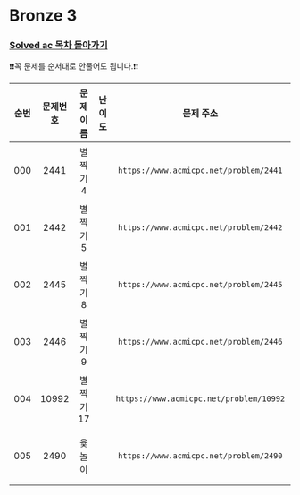 # Bronze 3

### [Solved ac 목차 돌아가기](../../README.md)

❗️❗️꼭 문제를 순서대로 안풀어도 됩니다.❗️❗️

| 순번  | 문제번호  |  문제이름  |                                 난이도                                 |                    문제 주소                    | 풀이링크                       | 상태  |
|:---:|:-----:|:------:|:-------------------------------------------------------------------:|:-------------------------------------------:|:---------------------------|:---------:|
| 000 | 2441  | 별찍기 4  | <img src ="https://static.solved.ac/tier_small/3.svg" width = "15"> | ```https://www.acmicpc.net/problem/2441```  | [바로 가기](./별찍기4/README.md)  | ![DONE](https://img.shields.io/badge/DONE-brightgreen)|
| 001 | 2442  | 별찍기 5  | <img src ="https://static.solved.ac/tier_small/3.svg" width = "15"> | ```https://www.acmicpc.net/problem/2442```  | [바로 가기](./별찍기5/README.md)  | ![DONE](https://img.shields.io/badge/DONE-brightgreen) |
| 002 | 2445  | 별찍기 8  | <img src ="https://static.solved.ac/tier_small/3.svg" width = "15"> | ```https://www.acmicpc.net/problem/2445```  | [바로 가기](./별찍기8/README.md)  |![DONE](https://img.shields.io/badge/DONE-brightgreen) |
| 003 | 2446  | 별찍기 9  | <img src ="https://static.solved.ac/tier_small/3.svg" width = "15"> | ```https://www.acmicpc.net/problem/2446```  | [바로 가기](./별찍기9/README.md)  |![DONE](https://img.shields.io/badge/DONE-brightgreen) |
| 004 | 10992 | 별찍기 17 | <img src ="https://static.solved.ac/tier_small/3.svg" width = "15"> | ```https://www.acmicpc.net/problem/10992``` | [바로 가기](./별찍기17/README.md) |![DONE](https://img.shields.io/badge/DONE-brightgreen)|
| 005 | 2490  |  윷놀이   | <img src ="https://static.solved.ac/tier_small/3.svg" width = "15"> | ```https://www.acmicpc.net/problem/2490```  | [바로 가기](./윷놀이/README.md)   |![DONE](https://img.shields.io/badge/DONE-brightgreen)|
